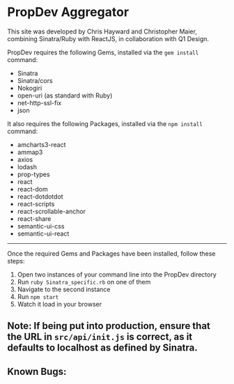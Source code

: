 PropDev Aggregator
====================

This site was developed by Chris Hayward and Christopher Maier, combining Sinatra/Ruby with ReactJS, in collaboration with Q1 Design.

PropDev requires the following Gems, installed via the `gem install` command:

 * Sinatra
 * Sinatra/cors
 * Nokogiri
 * open-uri (as standard with Ruby)
 * net-http-ssl-fix
 * json

It also requires the following Packages, installed via the `npm install` command:

 * amcharts3-react
 * ammap3
 * axios
 * lodash
 * prop-types
 * react
 * react-dom
 * react-dotdotdot
 * react-scripts
 * react-scrollable-anchor
 * react-share
 * semantic-ui-css
 * semantic-ui-react
---
Once the required Gems and Packages have been installed, follow these steps:

1. Open two instances of your command line into the PropDev directory
2. Run `ruby Sinatra_specific.rb` on one of them
3. Navigate to the second instance
4. Run `npm start`
5. Watch it load in your browser

Note: If being put into production, ensure that the URL in `src/api/init.js` is correct, as it defaults to localhost as defined by Sinatra.
---

## Known Bugs:
